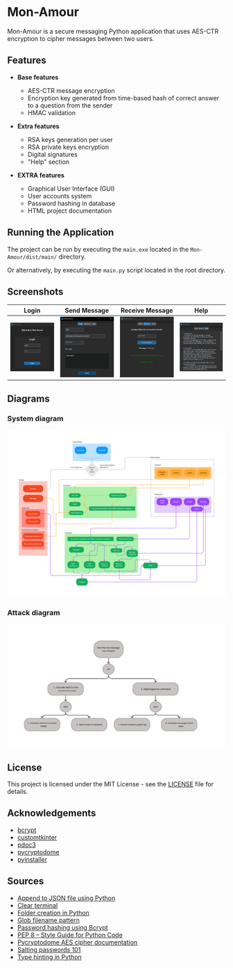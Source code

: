 # Mon-Amour

Mon-Amour is a secure messaging Python application that uses AES-CTR encryption to cipher messages between two users.


## Features

* **Base features**
  - AES-CTR message encryption 
  - Encryption key generated from time-based hash of correct answer to a question from the sender
  - HMAC validation

* **Extra features**
  - RSA keys generation per user
  - RSA private keys encryption
  - Digital signatures
  - "Help" section

* **EXTRA features**
  - Graphical User Interface (GUI)
  - User accounts system
  - Password hashing in database
  - HTML project documentation


## Running the Application

The project can be run by executing the `main.exe` located in the `Mon-Amour/dist/main/` directory.

Or alternatively, by executing the `main.py` script located in the root directory.

## Screenshots

| Login  | Send Message | Receive Message | Help | 
| ------------- | ------------- | ------------- | ------------- |
| ![Login](/images/screen-login.png)  | ![Send message](/images/screen-send.png)  | ![Receive message](/images/screen-receive.png) | ![Help](/images/screen-help.png)


## Diagrams

### System diagram

![System diagram](/images/diagram-system.png)

### Attack diagram

![Attack diagram](/images/diagram-attack.png)


## License

This project is licensed under the MIT License - see the [LICENSE](LICENSE) file for details.


## Acknowledgements

- [bcrypt](https://github.com/pyca/bcrypt)
- [customtkinter](https://github.com/TomSchimansky/CustomTkinter)
- [pdoc3](https://pdoc3.github.io/pdoc/)
- [pycryptodome](https://github.com/Legrandin/pycryptodome/)
- [pyinstaller](https://github.com/pyinstaller/pyinstaller)


## Sources

 - [Append to JSON file using Python](https://www.geeksforgeeks.org/append-to-json-file-using-python/)
 - [Clear terminal](https://www.codingninjas.com/codestudio/library/how-to-clear-a-screen-in-python)
 - [Folder creation in Python](https://stackoverflow.com/questions/1274405/how-to-create-new-folder)
 - [Glob filename pattern](https://favtutor.com/blogs/glob-python)
 - [Password hashing using Bcrypt](https://www.geeksforgeeks.org/hashing-passwords-in-python-with-bcrypt/)
 - [PEP 8 – Style Guide for Python Code](https://peps.python.org/pep-0008/)
 - [Pycryptodome AES cipher documentation](https://pycryptodome.readthedocs.io/en/v3.10.4/src/cipher/aes.html)
 - [Salting passwords 101](https://stackoverflow.com/questions/3566176/salting-passwords-101)
 - [Type hinting in Python](https://docs.python.org/3/library/typing.html)